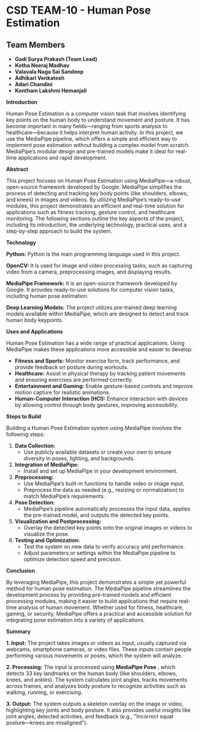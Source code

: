 # CSD TEAM-10 - Human Pose Estimation

## Team Members

- **Gadi Surya Prakash (Team Lead)**
- **Kotha Neeraj Madhav**
- **Valavala Naga Sai Sandeep**
- **Adhikari Venkatesh**
- **Adari Chandini**
- **Kontham Lakshmi Hemanjali**
  

**Introduction**

Human Pose Estimation is a computer vision task that involves identifying key                                                             points on the human body to understand movement and posture. It has become                                                          important in many fields—ranging from sports analysis to healthcare—because                                                                   it helps interpret human activity. In this project, we use the MediaPipe pipeline, which                                                         offers a simple and efficient way to implement pose estimation without building a
complex model from scratch. MediaPipe’s modular design and pre-trained models
make it ideal for real-time applications and rapid development.


**Abstract**

This project focuses on
Human Pose Estimation using MediaPipe—a robust, open-source framework developed
by Google. MediaPipe simplifies the process of detecting and tracking key body
points (like shoulders, elbows, and knees) in images and videos. By utilizing
MediaPipe’s ready-to-use modules, this project demonstrates an efficient and
real-time solution for applications such as fitness tracking, gesture control,
and healthcare monitoring. The following sections outline the key aspects of
the project, including its introduction, the underlying technology, practical
uses, and a step-by-step approach to build the system.


**Technology**

**Python:** Python
is the main programming language used in this project.

**OpenCV:**
It is used for image and video processing tasks, such as capturing video from a
camera, preprocessing images, and displaying results.

**MediaPipe Framework:** It is an open-source framework developed by Google.                                                                                                                 It provides ready-to-use solutions for computer vision tasks, including human pose estimation.

**Deep Learning Models:** The
project utilizes pre-trained deep learning models available within MediaPipe,
which are designed to detect and track human body keypoints.


**Uses and Applications**

Human Pose Estimation has
a wide range of practical applications. Using MediaPipe makes these
applications more accessible and easier to develop:

* **Fitness and Sports:**
  Monitor exercise form, track performance, and provide feedback on posture
  during workouts.
* **Healthcare:**
  Assist in physical therapy by tracking patient movements and ensuring
  exercises are performed correctly.
* **Entertainment and Gaming:**
  Enable gesture-based controls and improve motion capture for realistic
  animations.
* **Human-Computer Interaction (HCI):**
  Enhance interaction with devices by allowing control through body
  gestures, improving accessibility.

**Steps to Build**

Building a Human Pose
Estimation system using MediaPipe involves the following steps:

1. **Data Collection:**
   * Use publicly available datasets or
     create your own to ensure diversity in poses, lighting, and backgrounds.
2. **Integration of MediaPipe:**
   * Install and set up MediaPipe in your
     development environment.
3. **Preprocessing:**
   * Use MediaPipe’s built-in functions
     to handle video or image input.
   * Preprocess the data as needed (e.g.,
     resizing or normalization) to match MediaPipe’s requirements.
4. **Pose Detection:**
   * MediaPipe’s pipeline automatically
     processes the input data, applies the pre-trained model, and outputs the
     detected key points.
5. **Visualization and Postprocessing:**
   * Overlay the detected key points onto
     the original images or videos to visualize the pose.
6. **Testing and Optimization:**
   * Test the system on new data to
     verify accuracy and performance.
   * Adjust parameters or settings within
     the MediaPipe pipeline to optimize detection speed and precision.

**Conclusion**

By leveraging MediaPipe, this project
demonstrates a simple yet powerful method for human pose estimation. The
MediaPipe pipeline streamlines the development process by providing pre-trained
models and efficient processing modules, making it easier to build applications
that require real-time analysis of human movement. Whether used for fitness,
healthcare, gaming, or security, MediaPipe offers a practical and accessible
solution for integrating pose estimation into a variety of applications.

**Summary**

**1. Input:**
The project takes images or videos as input, usually captured via webcams, smartphone cameras, or video files. These inputs contain people performing various movements or poses, which the system will analyze.


**2. Processing:**
The input is processed using  **MediaPipe Pose** , which detects 33 key landmarks on the human body (like shoulders, elbows, knees, and ankles). The system calculates joint angles, tracks movements across frames, and analyzes body posture to recognize activities such as walking, running, or exercising.


**3. Output:**
The system outputs a skeleton overlay on the image or video, highlighting key joints and body posture. It also provides useful insights like joint angles, detected activities, and feedback (e.g., "Incorrect squat posture—knees are misaligned"). 
